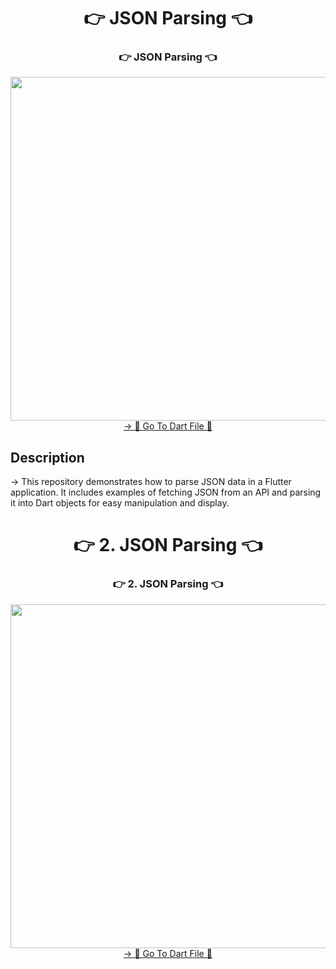 <h1 align="center">👉 JSON Parsing 👈</h1>

<h3 align="center">👉 JSON Parsing 👈</h3>
<div align="center">
  
  <img height="550"  src="https://github.com/user-attachments/assets/c5b20f61-5855-45e0-ab3d-d54d2c83c406" />
</div>
<div align="center">
<a href="https://github.com/YashuPatel1724/Json_Data/tree/master/lib/jsonParsing">-> 📂 Go To Dart File 📂 </a>
</div>

## Description
-> This repository demonstrates how to parse JSON data in a Flutter application. It includes examples of fetching JSON from an API and parsing it into Dart objects for easy manipulation and display.

<h1 align="center">👉 2. JSON Parsing  👈</h1>

<h3 align="center">👉 2. JSON Parsing 👈</h3>
<div align="center">

  <img height="550"  src="https://github.com/user-attachments/assets/72cfa1a3-1936-41b4-b02b-1ca896d81007" />
</div>
<div align="center">
<a href="https://github.com/YashuPatel1724/Json_Data/tree/master/lib/NestedJson">-> 📂 Go To Dart File 📂 </a>
</div>
